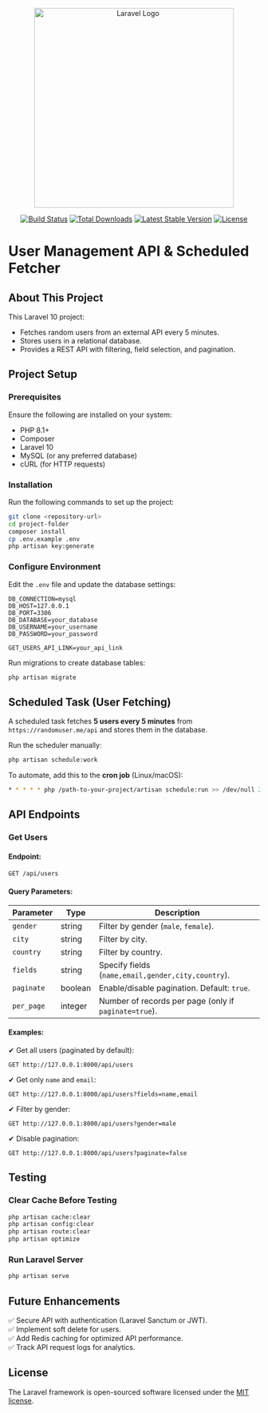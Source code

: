 <p align="center"><a href="https://laravel.com" target="_blank"><img src="https://raw.githubusercontent.com/laravel/art/master/logo-lockup/5%20SVG/2%20CMYK/1%20Full%20Color/laravel-logolockup-cmyk-red.svg" width="400" alt="Laravel Logo"></a></p>

<p align="center">
<a href="https://github.com/laravel/framework/actions"><img src="https://github.com/laravel/framework/workflows/tests/badge.svg" alt="Build Status"></a>
<a href="https://packagist.org/packages/laravel/framework"><img src="https://img.shields.io/packagist/dt/laravel/framework" alt="Total Downloads"></a>
<a href="https://packagist.org/packages/laravel/framework"><img src="https://img.shields.io/packagist/v/laravel/framework" alt="Latest Stable Version"></a>
<a href="https://packagist.org/packages/laravel/framework"><img src="https://img.shields.io/packagist/l/laravel/framework" alt="License"></a>
</p>

# User Management API & Scheduled Fetcher

## About This Project
This Laravel 10 project:
- Fetches random users from an external API every 5 minutes.
- Stores users in a relational database.
- Provides a REST API with filtering, field selection, and pagination.

## Project Setup
### Prerequisites
Ensure the following are installed on your system:
- PHP 8.1+
- Composer
- Laravel 10
- MySQL (or any preferred database)
- cURL (for HTTP requests)

### Installation
Run the following commands to set up the project:
```sh
git clone <repository-url>
cd project-folder
composer install
cp .env.example .env
php artisan key:generate
```

### Configure Environment
Edit the `.env` file and update the database settings:
```
DB_CONNECTION=mysql
DB_HOST=127.0.0.1
DB_PORT=3306
DB_DATABASE=your_database
DB_USERNAME=your_username
DB_PASSWORD=your_password

GET_USERS_API_LINK=your_api_link
```

Run migrations to create database tables:
```sh
php artisan migrate
```

## Scheduled Task (User Fetching)
A scheduled task fetches **5 users every 5 minutes** from `https://randomuser.me/api` and stores them in the database.

Run the scheduler manually:
```sh
php artisan schedule:work
```

To automate, add this to the **cron job** (Linux/macOS):
```sh
* * * * * php /path-to-your-project/artisan schedule:run >> /dev/null 2>&1
```

## API Endpoints
### Get Users
#### Endpoint:
```sh
GET /api/users
```

#### Query Parameters:

| Parameter  | Type    | Description |
|------------|--------|-------------|
| `gender`   | string | Filter by gender (`male`, `female`). |
| `city`     | string | Filter by city. |
| `country`  | string | Filter by country. |
| `fields`   | string | Specify fields (`name,email,gender,city,country`). |
| `paginate` | boolean | Enable/disable pagination. Default: `true`. |
| `per_page` | integer | Number of records per page (only if `paginate=true`). |

#### Examples:
✔ Get all users (paginated by default):
```
GET http://127.0.0.1:8000/api/users
```

✔ Get only `name` and `email`:
```
GET http://127.0.0.1:8000/api/users?fields=name,email
```

✔ Filter by gender:
```
GET http://127.0.0.1:8000/api/users?gender=male
```

✔ Disable pagination:
```
GET http://127.0.0.1:8000/api/users?paginate=false
```

## Testing
### Clear Cache Before Testing
```sh
php artisan cache:clear
php artisan config:clear
php artisan route:clear
php artisan optimize
```

### Run Laravel Server
```sh
php artisan serve
```

## Future Enhancements
✅ Secure API with authentication (Laravel Sanctum or JWT).  
✅ Implement soft delete for users.  
✅ Add Redis caching for optimized API performance.  
✅ Track API request logs for analytics.

## License
The Laravel framework is open-sourced software licensed under the [MIT license](https://opensource.org/licenses/MIT).

